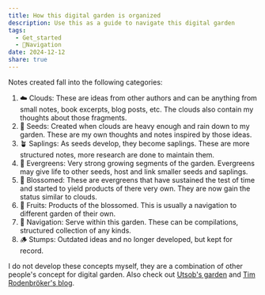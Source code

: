 ```yaml
---
title: How this digital garden is organized
description: Use this as a guide to navigate this digital garden
tags:
  - Get_started
  - 🧭Navigation
date: 2024-12-12
share: true
---
```

Notes created fall into the following categories:

1. ☁️ Clouds: These are ideas from other authors and can be anything from small notes, book excerpts, blog posts, etc. The clouds also contain my thoughts about those fragments.
2. 🌱 Seeds: Created when clouds are heavy enough and rain down to my garden. These are my own thoughts and notes inspired by those ideas.
3. 🪴 Saplings: As seeds develop, they become saplings. These are more structured notes, more research are done to maintain them.
4. 🌳 Evergreens: Very strong growing segments of the garden. Evergreens may give life to other seeds, host and link smaller seeds and saplings.
5. 🌻 Blossomed: These are evergreens that have sustained the test of time and started to yield products of there very own. They are now gain the status similar to clouds.
6. 🍎 Fruits: Products of the blossomed. This is usually a navigation to different garden of their own.
7. 🧭 Navigation: Serve within this garden. These can be compilations, structured collection of any kinds.
8. 🪵 Stumps: Outdated ideas and no longer developed, but kept for record.

I do not develop these concepts myself, they are a combination of other people's concept for digital garden. Also check out [Utsob's garden](https://hermitage.utsob.me/) and [Tim Rodenbröker's blog](https://timrodenbroeker.de/digital-garden/).